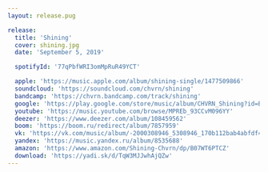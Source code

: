 ```yaml
---
layout: release.pug

release:
  title: 'Shining'
  cover: shining.jpg
  date: 'September 5, 2019'

  spotifyId: '77qPbfWRI3omMpRuR49YCT'

  apple: 'https://music.apple.com/album/shining-single/1477509866'
  soundcloud: 'https://soundcloud.com/chvrn/shining'
  bandcamp: 'https://chvrn.bandcamp.com/track/shining'
  google: 'https://play.google.com/store/music/album/CHVRN_Shining?id=Bbd3727g4zwnoxrukpdatv2zluu'
  youtube: 'https://music.youtube.com/browse/MPREb_93CCvM096YY'
  deezer: 'https://www.deezer.com/album/108459562'
  boom: 'https://boom.ru/redirect/album/7857959'
  vk: 'https://vk.com/music/album/-2000308946_5308946_170b112bab4abfdf47'
  yandex: 'https://music.yandex.ru/album/8535688'
  amazon: 'https://www.amazon.com/Shining-Chvrn/dp/B07WT6PTCZ'
  download: 'https://yadi.sk/d/TqW3MJJwhAjQZw'
---
```

